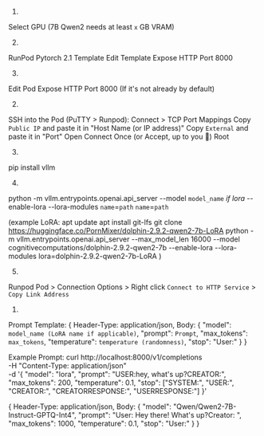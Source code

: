 1. 
Select GPU (7B Qwen2 needs at least `x` GB VRAM)

2. 
RunPod Pytorch 2.1 Template
  Edit Template
  Expose HTTP Port 8000

3. 
Edit Pod
  Expose HTTP Port 8000 (If it's not already by default)

2. 
SSH into the Pod (PuTTY > Runpod):
  Connect > TCP Port Mappings
  Copy `Public IP` and paste it in "Host Name (or IP address)"
  Copy `External` and paste it in "Port"
  Open
  Connect Once (or Accept, up to you :shrug:)
  Root

3. 
  pip install vllm

4. 
  python -m vllm.entrypoints.openai.api_server --model `model_name` *if lora* --enable-lora --lora-modules `name`=`path` `name`=`path`

  (example LoRA: 
    apt update
    apt install git-lfs
    git clone https://huggingface.co/PornMixer/dolphin-2.9.2-qwen2-7b-LoRA
    python -m vllm.entrypoints.openai.api_server --max_model_len 16000 --model cognitivecomputations/dolphin-2.9.2-qwen2-7b --enable-lora --lora-modules lora=dolphin-2.9.2-qwen2-7b-LoRA
  )

5. 
Runpod Pod > Connection Options > Right click `Connect to HTTP Service` > `Copy Link Address`



1) 
  Prompt Template:
  {
    Header-Type: application/json,
    Body:
      {
        "model": `model_name (LoRA name if applicable)`,
        "prompt": `Prompt`,
        "max_tokens": `max_tokens`,
        "temperature": `temperature (randomness)`,
        "stop": "User:"
      }
  }

  Example Prompt:
  curl http://localhost:8000/v1/completions \
    -H "Content-Type: application/json" \
    -d '{
        "model": "lora",
        "prompt": "USER:hey, what's up?CREATOR:",
        "max_tokens": 200,
        "temperature": 0.1,
        "stop": ["SYSTEM:", "USER:", "CREATOR:", "CREATORRESPONSE:", "USERRESPONSE:"]
    }'

  {
    Header-Type: application/json,
    Body:
      {
        "model": "Qwen/Qwen2-7B-Instruct-GPTQ-Int4",
        "prompt": "User: Hey there! What's up?Creator: ",
        "max_tokens": 1000,
        "temperature": 0.1,
        "stop": "User:"
      }
  }
